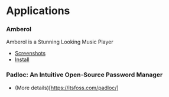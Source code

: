 # Applications

### Amberol
Amberol is a Stunning Looking Music Player

* [Screenshots](https://itsfoss.com/amberol-music-player/)
* [Install](https://linuxmasterclub.com/amberol/)

### Padloc: An Intuitive Open-Source Password Manager
* (More details)[https://itsfoss.com/padloc/]
